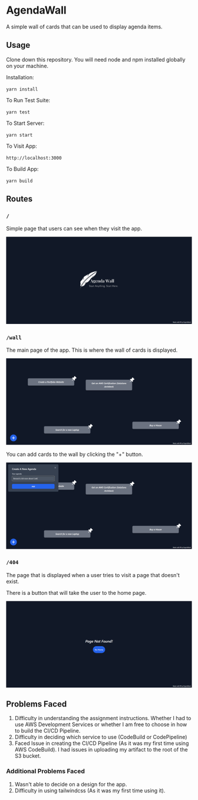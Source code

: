 # AgendaWall

A simple wall of cards that can be used to display agenda items.

## Usage

Clone down this repository. You will need node and npm installed globally on your machine.

Installation:

`yarn install`

To Run Test Suite:

`yarn test`

To Start Server:

`yarn start`

To Visit App:

`http://localhost:3000`

To Build App:

`yarn build`

## Routes

### `/`

Simple page that users can see when they visit the app.

![Home](screenshots/home.png)

### `/wall`

The main page of the app. This is where the wall of cards is displayed.

![Wall](screenshots/wall.png)

You can add cards to the wall by clicking the "+" button.

![Add Agenda](screenshots/wall-add-agenda.png)

### `/404`

The page that is displayed when a user tries to visit a page that doesn't exist.

There is a button that will take the user to the home page.

![404](screenshots/404.png)

## Problems Faced

1. Difficulty in understanding the assignment instructions. Whether I had to use AWS Development Services or whether I am free to choose in how to build the CI/CD Pipeline.
2. Difficulty in deciding which service to use (CodeBuild or CodePipeline)
3. Faced Issue in creating the CI/CD Pipeline (As it was my first time using AWS CodeBuild). I had issues in uploading my artifact to the root of the S3 bucket.

### Additional Problems Faced
1. Wasn't able to decide on a design for the app.
2. Difficulty in using tailwindcss (As it was my first time using it).